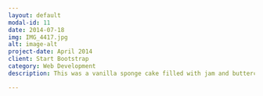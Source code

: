 ```yaml
---
layout: default
modal-id: 11
date: 2014-07-18
img: IMG_4417.jpg
alt: image-alt
project-date: April 2014
client: Start Bootstrap
category: Web Development
description: This was a vanilla sponge cake filled with jam and buttercream and covered in fondant. All of the elements were handmade and edible.

---
```

